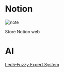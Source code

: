 # Notion
![note](https://media.giphy.com/media/dQpUkK59l5Imxsh8jN/giphy.gif)

Store Notion web

# AI
[Lec5-Fuzzy Expert System](https://tasty-feet-485.notion.site/Lec5-Fuzzy-Expert-System-0dcd5b85d6294f09901bc884a8e2a7ad)
